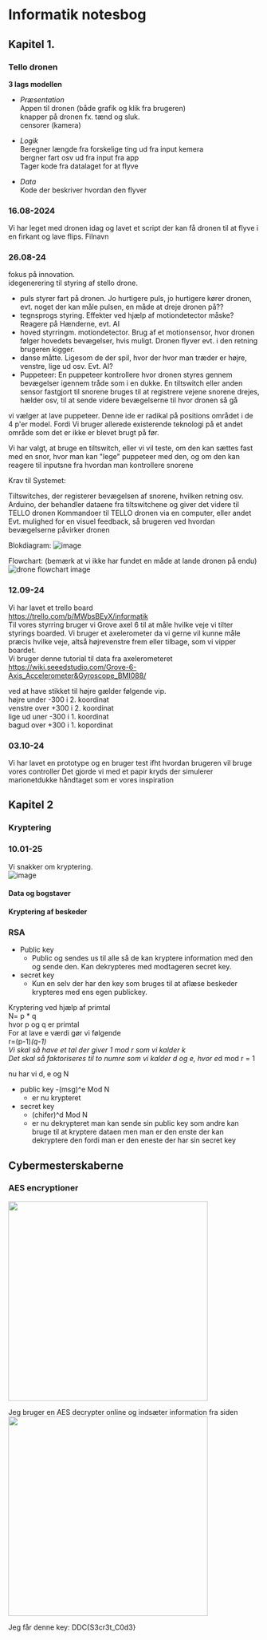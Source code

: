 # Informatik notesbog 
## Kapitel 1. 
### Tello dronen
__3 lags modellen__  
- _Præsentation_  
  Appen til dronen (både grafik og klik fra brugeren)  
  knapper på dronen fx. tænd og sluk.  
  censorer (kamera)
   
- _Logik_  
  Beregner længde fra forskelige ting ud fra input kemera  
  bergner fart osv ud fra input fra app  
  Tager kode fra datalaget for at flyve
  
- _Data_  
  Kode der beskriver hvordan den flyver

### 16.08-2024
Vi har leget med dronen idag og lavet et script der kan få dronen til at flyve i en firkant og lave flips. Filnavn 

### 26.08-24
fokus på innovation.  
idegenerering til styring af stello drone.

- puls styrer fart på dronen. Jo hurtigere puls, jo hurtigere kører dronen, evt. noget der kan måle pulsen, en måde at dreje dronen på??
- tegnsprogs styring. Effekter ved hjælp af motiondetector måske? Reagere på Hænderne, evt. AI
- hoved styrringm. motiondetector. Brug af et motionsensor, hvor dronen følger hovedets bevægelser, hvis muligt. Dronen flyver evt. i den retning brugeren kigger.
- danse måtte. Ligesom de der spil, hvor der hvor man træder er højre, venstre, lige ud osv. Evt. AI?
- Puppeteer: En puppeteer kontrollere hvor dronen styres gennem bevægelser igennem tråde som i en dukke. En tiltswitch eller anden sensor fastgjort til snorene bruges til at registrere vejene snorene drejes, hælder osv, til at sende videre bevægelserne til hvor dronen så gå

vi vælger at lave puppeteer. Denne ide er radikal på positions området i de 4 p'er model.
Fordi Vi bruger allerede existerende teknologi på et andet område som det er ikke er blevet brugt på før.


Vi har valgt, at bruge en tiltswitch, eller vi vil teste, om den kan sættes fast med en snor, hvor man kan "lege" puppeteer med den, og om den kan reagere til inputsne fra hvordan man kontrollere snorene

Krav til Systemet:

Tiltswitches, der registerer bevægelsen af snorene, hvilken retning osv.
Arduino, der behandler dataene fra tiltswitchene og giver det videre til TELLO dronen
Kommandoer til TELLO dronen via en computer, eller andet
Evt. mulighed for en visuel feedback, så brugeren ved hvordan bevægelserne påvirker dronen

Blokdiagram:
![image](https://github.com/user-attachments/assets/02548c5d-0ed8-4f24-8d31-f9e2266ccc8b)

Flowchart: 
(bemærk at vi ikke har fundet en måde at lande dronen på endu)
![drone flowchart image](https://github.com/user-attachments/assets/9b1fab64-d9b9-4d64-8787-4a6a89a49e5c)

 ### 12.09-24
 Vi har lavet et trello board   
 https://trello.com/b/MWbsBEyX/informatik    
 Til vores styrring bruger vi Grove axel 6 til at måle hvilke veje vi tilter styrings boarded. Vi bruger et axelerometer da vi gerne vil kunne måle præcis hvilke veje, altså højrevenstre frem eller tilbage, som vi vipper boardet.   
 Vi bruger denne tutorial til data fra axelerometeret   
 https://wiki.seeedstudio.com/Grove-6-Axis_Accelerometer&Gyroscope_BMI088/ 

 ved at have stikket til højre gælder følgende vip.   
højre under -300 i 2. koordinat   
venstre over +300 i 2. koordinat   
lige ud uner -300 i 1. koordinat   
bagud over +300 i 1. kopordinat   

### 03.10-24
Vi har lavet en prototype og en bruger test ifht hvordan brugeren vil bruge vores controller
Det gjorde vi med et papir kryds der simulerer marionetdukke håndtaget som er vores inspiration

## Kapitel 2  
### Kryptering  
  
### 10.01-25
Vi snakker om kryptering.  
![image](https://github.com/user-attachments/assets/537395d1-710a-49c2-8c97-e6a7ef15934a)

#### Data og bogstaver

 
#### Kryptering af beskeder
### RSA
- Public key
    - Public og sendes us til alle så de kan kryptere information med den og sende den. Kan dekrypteres med modtageren secret key.
- secret key
    - Kun en selv der har den key som bruges til at aflæse beskeder krypteres med ens egen publickey.

Kryptering ved hjælp af primtal  
N= p * q   
hvor p og q er primtal  
For at lave e værdi gør vi følgende  
r=(p-1)*(q-1)  
Vi skal så have et tal der giver 1 mod r som vi kalder k  
Det skal så faktoriseres til to numre som vi kalder d og e, hvor e*d mod r = 1  

nu har vi d, e og N  

- public key
    -(msg)^e Mod N
    - er nu krypteret
- secret key 
    - (chifer)^d Mod N
    - er nu dekrypteret
man kan sende sin public key som andre kan bruge til at kryptere dataen men man er den enste der kan dekryptere den fordi man er den eneste der har sin secret key


## Cybermesterskaberne
### AES encryptioner
[<img src="https://github.com/user-attachments/assets/aee76d11-4729-4d20-921c-aaf1cd96127f" width="400"/>](https://github.com/user-attachments/assets/aee76d11-4729-4d20-921c-aaf1cd96127f)

Jeg bruger en AES decrypter online og indsæter information fra siden   
[<img src="https://github.com/user-attachments/assets/fcbecfbb-cbb4-48e1-8e9d-e81f82671f50" width="400"/>](https://github.com/user-attachments/assets/fcbecfbb-cbb4-48e1-8e9d-e81f82671f50)

Jeg får denne key: DDC{S3cr3t_C0d3}  


